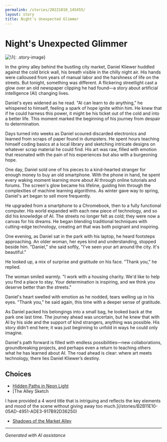 ```yaml
---
permalink: /stories/20221010_145455/
layout: story
title: Night's Unexpected Glimmer
---
```


# Night's Unexpected Glimmer

![\1](/input_images/20221010_145455){: .story-image}

In the grimy alley behind the bustling city market, Daniel Kliewer huddled against the cold brick wall, his breath visible in the chilly night air. His hands were calloused from years of manual labor and the harshness of life on the streets. But tonight, something was different. A flickering streetlight cast a glow over an old newspaper clipping he had found—a story about artificial intelligence (AI) changing lives.

Daniel's eyes widened as he read. "AI can learn to do anything," he whispered to himself, feeling a spark of hope ignite within him. He knew that if he could harness this power, it might be his ticket out of the cold and into a better life. This moment marked the beginning of his journey from despair to determination.

Days turned into weeks as Daniel scoured discarded electronics and learned from scraps of paper found in dumpsters. He spent hours teaching himself coding basics at a local library and sketching intricate designs on whatever scrap material he could find. His art was raw, filled with emotion that resonated with the pain of his experiences but also with a burgeoning hope.

One day, Daniel sold one of his pieces to a kind-hearted stranger for enough money to buy an old smartphone. With the phone in hand, he spent every waking moment learning more about AI through online tutorials and forums. The screen's glow became his lifeline, guiding him through the complexities of machine learning algorithms. As winter gave way to spring, Daniel's art began to sell more frequently.

He upgraded from a smartphone to a Chromebook, then to a fully functional computer. His world expanded with each new piece of technology, and so did his knowledge of AI. The streets no longer felt as cold; they were now a canvas for his dreams. He began blending traditional techniques with cutting-edge technology, creating art that was both poignant and inspiring.

One evening, as Daniel sat in the park with his laptop, he heard footsteps approaching. An older woman, her eyes kind and understanding, stopped beside him. "Daniel," she said softly, "I've seen your art around the city. It's beautiful."

He looked up, a mix of surprise and gratitude on his face. "Thank you," he replied.

The woman smiled warmly. "I work with a housing charity. We'd like to help you find a place to stay. Your determination is inspiring, and we think you deserve better than the streets."

Daniel's heart swelled with emotion as he nodded, tears welling up in his eyes. "Thank you," he said again, this time with a deeper sense of gratitude.

As Daniel packed his belongings into a small bag, he looked back at the park one last time. The journey ahead was uncertain, but he knew that with AI by his side and the support of kind strangers, anything was possible. His story didn't end here; it was just beginning to unfold in ways he could only imagine.

Daniel's path forward is filled with endless possibilities—new collaborations, groundbreaking projects, and perhaps even a return to teaching others what he has learned about AI. The road ahead is clear: where art meets technology, there lies Daniel Kliewer’s destiny.


## Choices

* [Hidden Paths in Neon Light](/stories/20221014_124553)
* [The Alley Sketch

I have provided a 4 word title that is intriguing and reflects the key elements and mood of the scene without giving away too much.](/stories/B2B11E10-05AD-4951-ADE3-917B92D36250)
* [Shadows of the Market Alley](/stories/20221013_144240)


---
*Generated with AI assistance*
